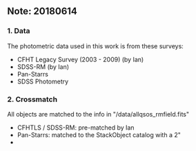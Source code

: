 ## Note: 20180614

### 1. Data

The photometric data used in this work is from these surveys:

- CFHT Legacy Survey (2003 - 2009) (by Ian)
- SDSS-RM (by Ian)
- Pan-Starrs
- SDSS Photometry

### 2. Crossmatch

All objects are matched to the info in "/data/allqsos_rmfield.fits"

- CFHTLS / SDSS-RM: pre-matched by Ian
- Pan-Starrs: matched to the StackObject catalog with a 2"
- 
